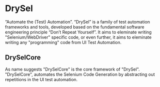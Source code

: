 # DrySel
“Automate the (Test) Automation”. “DrySel” is a family of test automation frameworks and tools, developed based on the fundamental software engineering principle “Don’t Repeat Yourself”. It aims to eleminate writing "Selenium/WebDriver" specific code, or even further, it aims to eleminate writing any "programming" code from UI Test Automation. 

## DrySelCore
As name suggests "DrySelCore" is the core framework of "DrySel". "DrySelCore", automates the Selenium Code Generation by abstracting out repetitions in the UI test automation.
